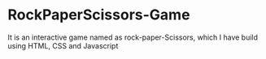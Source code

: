 # RockPaperScissors-Game
It is an interactive game named as rock-paper-Scissors, which I have build using HTML, CSS and Javascript
